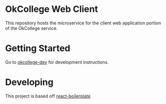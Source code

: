 # OkCollege Web Client

This repository hosts the microservice for the client web application portion of the OkCollege service.

# Getting Started

Go to [okcollege-dev](https://github.com/rpiml/okcollege-dev) for development instructions.

# Developing

This project is based off [react-boilerplate](https://github.com/mxstbr/react-boilerplate) 
